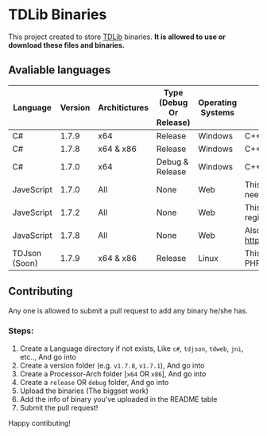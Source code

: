 # TDLib Binaries
This project created to store [TDLib](https://github.com/tdlib/td) binaries.
**It is allowed to use or download these files and binaries.**

## Avaliable languages
| Language      | Version  | Architictures | Type (Debug Or Release) | Operating Systems | Notes                                                                                |
|---------------|----------|---------------|-------------------------|-------------------|--------------------------------------------------------------------------------------|
| C#            |  1.7.9   | x64           | Release                 | Windows           |                                     C++/CLI                                          |
| C#            |  1.7.8   | x64 & x86     | Release                 | Windows           |                                     C++/CLI                                          |
| C#            |  1.7.0   | x64           | Debug & Release         | Windows           |                                     C++/CLI                                          |
| JaveScript    |  1.7.0   |       All     |             None        | Web               | This version might not save sessions and need a login on every refresh               |
| JaveScript    |  1.7.2   |       All     |             None        | Web               | This version is downloaded from the NPM registry (<https://npmjs.com/package/tdweb)> |
| JavaScript    |  1.7.8   |       All     |             None        | Web               | Also published at <https://npmjs.com/package/@dibgram/tdweb>                         |
| TDJson (Soon) |  1.7.9   | x64 & x86     | Release                 | Linux             | This binaries is same as binaries of Python, PHP, And any language can call C libs   |

## Contributing
Any one is allowed to submit a pull request to add any binary he/she has.
### Steps:
1. Create a Language directory if not exists, Like `c#`, `tdjson`, `tdweb`, `jni`, etc.., And go into
2. Create a version folder (e.g. `v1.7.8`, `v1.7.1`), And go into
3. Create a Processor-Arch folder [`x64` OR `x86`], And go into
4. Create a `release` OR `debug` folder, And go into
5. Upload the binaries (The biggset work)
6. Add the info of binary you've uploaded in the README table
7. Submit the pull request!

Happy contibuting!